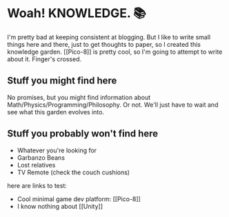 # Woah! KNOWLEDGE. 📚

I'm pretty bad at keeping consistent at blogging. But I like to write small things here and there,
just to get thoughts to paper, so I created this knowledge garden. [[Pico-8]] is pretty cool, so I'm 
going to attempt to write about it. Finger's crossed.

## Stuff you might find here

No promises, but you might find information about Math/Physics/Programming/Philosophy.
Or not. We'll just have to wait and see what this garden evolves into.

## Stuff you probably won't find here

- Whatever you're looking for
- Garbanzo Beans
- Lost relatives
- TV Remote (check the couch cushions)

here are links to test:
- Cool minimal game dev platform: [[Pico-8]]
- I know nothing about [[Unity]]